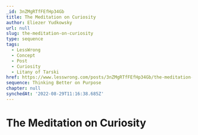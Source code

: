 ```yaml
---
_id: 3nZMgRTfFEfHp34Gb
title: The Meditation on Curiosity
author: Eliezer Yudkowsky
url: null
slug: the-meditation-on-curiosity
type: sequence
tags:
  - LessWrong
  - Concept
  - Post
  - Curiosity
  - Litany of Tarski
href: https://www.lesswrong.com/posts/3nZMgRTfFEfHp34Gb/the-meditation-on-curiosity
sequence: Thinking Better on Purpose
chapter: null
synchedAt: '2022-08-29T11:16:38.685Z'
---
```

# The Meditation on Curiosity

